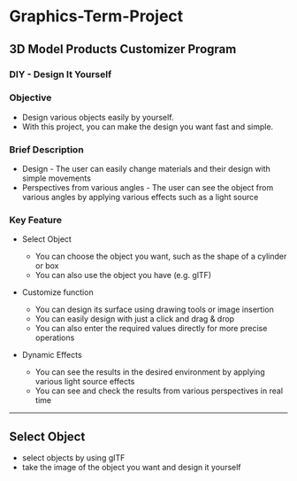 # Graphics-Term-Project
  
## 3D Model Products Customizer Program

### DIY - Design It Yourself  
  
    
  
    
      
      
### Objective 
* Design various objects easily by yourself.
* With this project, you can make the design you want fast and simple.  


### Brief Description
* Design - The user can easily change materials and their design with simple movements
* Perspectives from various angles - The user can see the object from various angles by applying various effects such as a light source


### Key Feature
* Select Object
  * You can choose the object you want, such as the shape of a cylinder or box
  * You can also use the object you have (e.g. glTF)  

* Customize function
  * You can design its surface using drawing tools or image insertion
  * You can easily design with just a click and drag & drop
  * You can also enter the required values directly for more precise operations  
 
* Dynamic Effects
  * You can see the results in the desired environment by applying various light source effects
  * You can see and check the results from various perspectives in real time

-----------------------------------------------------------
## Select Object  
* select objects by using gITF
* take the image of the object you want and design it yourself


